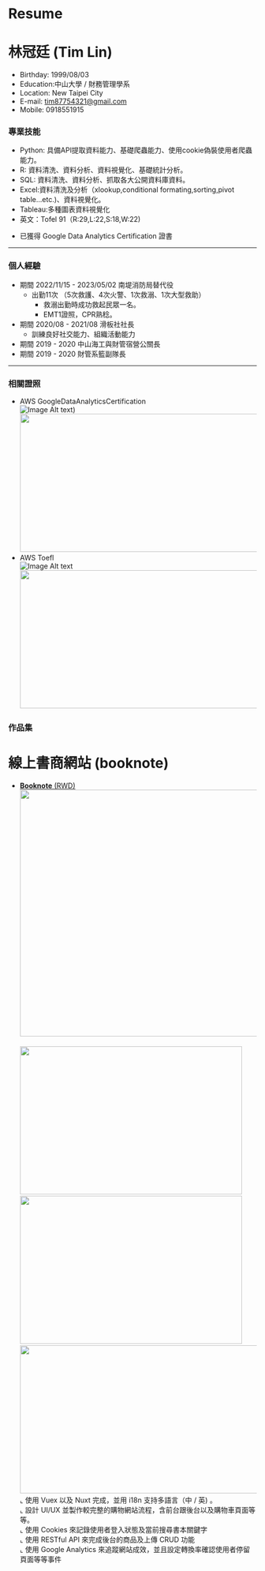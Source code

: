 # Resume
# 林冠廷 (Tim Lin) 
- Birthday: 1999/08/03
- Education:中山大學 / 財務管理學系
- Location: New Taipei City
- E-mail: tim87754321@gmail.com
- Mobile: 0918551915

### 專業技能
- Python: 具備API提取資料能力、基礎爬蟲能力、使用cookie偽裝使用者爬蟲能力。
- R: 資料清洗、資料分析、資料視覺化、基礎統計分析。
- SQL: 資料清洗、資料分析、抓取各大公開資料庫資料。
- Excel:資料清洗及分析（xlookup,conditional formating,sorting,pivot table...etc.)、資料視覺化。
- Tableau:多種圖表資料視覺化
- 英文：Tofel 91（R:29,L:22,S:18,W:22)

* 已獲得 Google Data Analytics Certification 證書
<hr>

### 個人經驗 
-  期間 2022/11/15 - 2023/05/02 南堤消防局替代役 <BR>
   * 出勤11次 （5次救護、4次火警、1次救溺、1次大型救助）
      * 救溺出勤時成功救起民眾一名。
      * EMT1證照，CPR熟稔。
-  期間 2020/08 - 2021/08 滑板社社長<BR>
   * 訓練良好社交能力、組織活動能力
-  期間 2019 - 2020 中山海工與財管宿營公關長<BR>
-  期間 2019 - 2020 財管系籃副隊長<BR>
<hr>
   
### 相關證照
 - AWS GoogleDataAnalyticsCertification <BR>
 ![Image Alt text](https://github.com/KuanTimLin/images/blob/main/GoogleDataAnalytics.jpg))
  <img src="https://github.com/KuanTimLin/images/blob/main/GoogleDataAnalytics.jpg" width="500" height="280"><BR>
 - AWS Toefl <BR>
 ![Image Alt text](https://github.com/KuanTimLin/images/blob/main/托福PNG.png)
   <img src="https://github.com/KuanTimLin/images/blob/main/托福PNG.png" width="500" height="280"><BR>

### 作品集 
 # 線上書商網站 (booknote)
 - <a href="https://joechen0730.github.io/booknote/" target="blank"><B>Booknote</B> (RWD)</a> <BR>
   <a href="https://joechen0730.github.io/booknote/" target="blank"><img src="booknote_index.png" width="900" height="500"><BR></a> <BR>
   <img src="booknote_cart.png" width="450" height="300">
   <img src="booknote_backend_dashbord.png" width="450" height="300">
   <img src="booknote_backend_uploadpic.png" width="500" height="300"><BR>
   ⌞ 使用 Vuex 以及 Nuxt 完成，並用 i18n 支持多語言（中 / 英) 。<BR>
   ⌞ 設計 UI/UX 並製作較完整的購物網站流程，含前台跟後台以及購物車頁面等等。<BR>
   ⌞ 使用 Cookies 來記錄使用者登入狀態及當前搜尋書本關鍵字 <BR>
   ⌞ 使用 RESTful API 來完成後台的商品及上傳 CRUD 功能 <BR>
   ⌞ 使用 Google Analytics 來追蹤網站成效，並且設定轉換率確認使用者停留頁面等等事件<BR>
      

 

